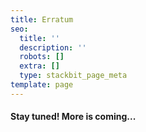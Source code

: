 ```yaml
---
title: Erratum
seo:
  title: ''
  description: ''
  robots: []
  extra: []
  type: stackbit_page_meta
template: page
---
```

#### Stay tuned! More is coming...
